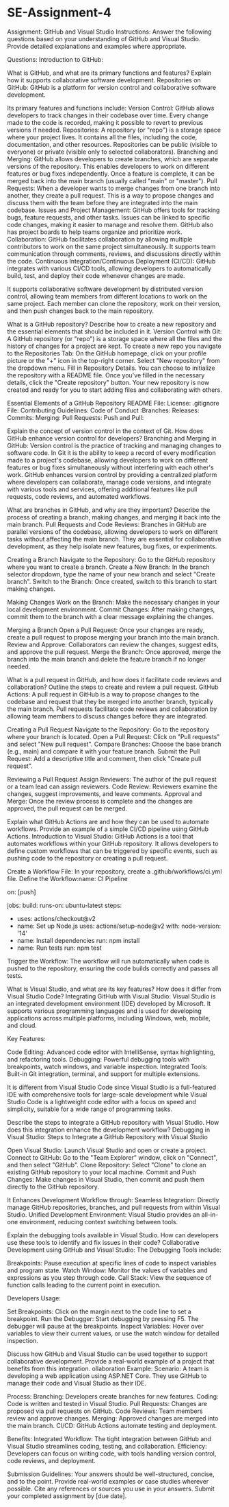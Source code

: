 # SE-Assignment-4
Assignment: GitHub and Visual Studio
Instructions:
Answer the following questions based on your understanding of GitHub and Visual Studio. Provide detailed explanations and examples where appropriate.

Questions:
Introduction to GitHub:

What is GitHub, and what are its primary functions and features? Explain how it supports collaborative software development.
Repositories on GitHub:
GitHub is a platform for version control and collaborative software development.

Its primary features and functions include:
Version Control: GitHub allows developers to track changes in their codebase over time. Every change made to the code is recorded, making it possible to revert to previous versions if needed.
Repositories: A repository (or "repo") is a storage space where your project lives. It contains all the files, including the code, documentation, and other resources. Repositories can be public (visible to everyone) or private (visible only to selected collaborators).
Branching and Merging: GitHub allows developers to create branches, which are separate versions of the repository. This enables developers to work on different features or bug fixes independently. Once a feature is complete, it can be merged back into the main branch (usually called "main" or "master").
Pull Requests: When a developer wants to merge changes from one branch into another, they create a pull request. This is a way to propose changes and discuss them with the team before they are integrated into the main codebase.
Issues and Project Management: GitHub offers tools for tracking bugs, feature requests, and other tasks. Issues can be linked to specific code changes, making it easier to manage and resolve them. GitHub also has project boards to help teams organize and prioritize work.
Collaboration: GitHub facilitates collaboration by allowing multiple contributors to work on the same project simultaneously. It supports team communication through comments, reviews, and discussions directly within the code.
Continuous Integration/Continuous Deployment (CI/CD): GitHub integrates with various CI/CD tools, allowing developers to automatically build, test, and deploy their code whenever changes are made.

It supports collaborative software development by distributed version control, allowing team members from different locations to work on the same project. Each member can clone the repository, work on their version, and then push changes back to the main repository.

What is a GitHub repository? Describe how to create a new repository and the essential elements that should be included in it.
Version Control with Git:
A GitHub repository (or "repo") is a storage space where all the files and the history of changes for a project are kept. To create a new repo you navigate to the Repositories Tab:
On the GitHub homepage, click on your profile picture or the "+" icon in the top-right corner.
Select "New repository" from the dropdown menu. Fill in Repository Details. You can choose to initialize the repository with a README file. Once you've filled in the necessary details, click the "Create repository" button. Your new repository is now created and ready for you to start adding files and collaborating with others.

Essential Elements of a GitHub Repository
README File: License: .gitignore File: Contributing Guidelines: Code of Conduct :Branches: Releases: Commits: Merging: Pull Requests: Push and Pull:


Explain the concept of version control in the context of Git. How does GitHub enhance version control for developers?
Branching and Merging in GitHub:
Version control is the practice of tracking and managing changes to software code. In Git it is the ability to keep a record of every modification made to a project's codebase, allowing developers to work on different features or bug fixes simultaneously without interfering with each other's work. GitHub enhances version control by providing a centralized platform where developers can collaborate, manage code versions, and integrate with various tools and services, offering additional features like pull requests, code reviews, and automated workflows.

What are branches in GitHub, and why are they important? Describe the process of creating a branch, making changes, and merging it back into the main branch.
Pull Requests and Code Reviews:
Branches in GitHub are parallel versions of the codebase, allowing developers to work on different tasks without affecting the main branch. They are essential for collaborative development, as they help isolate new features, bug fixes, or experiments.

Creating a Branch
Navigate to the Repository: Go to the GitHub repository where you want to create a branch.
Create a New Branch: In the branch selector dropdown, type the name of your new branch and select "Create branch".
Switch to the Branch: Once created, switch to this branch to start making changes.

Making Changes
Work on the Branch: Make the necessary changes in your local development environment.
Commit Changes: After making changes, commit them to the branch with a clear message explaining the changes.

Merging a Branch
Open a Pull Request: Once your changes are ready, create a pull request to propose merging your branch into the main branch.
Review and Approve: Collaborators can review the changes, suggest edits, and approve the pull request.
Merge the Branch: Once approved, merge the branch into the main branch and delete the feature branch if no longer needed.


What is a pull request in GitHub, and how does it facilitate code reviews and collaboration? Outline the steps to create and review a pull request.
GitHub Actions:
A pull request in GitHub is a way to propose changes to the codebase and request that they be merged into another branch, typically the main branch. Pull requests facilitate code reviews and collaboration by allowing team members to discuss changes before they are integrated.

Creating a Pull Request
Navigate to the Repository: Go to the repository where your branch is located.
Open a Pull Request: Click on "Pull requests" and select "New pull request".
Compare Branches: Choose the base branch (e.g., main) and compare it with your feature branch.
Submit the Pull Request: Add a descriptive title and comment, then click "Create pull request".


Reviewing a Pull Request
Assign Reviewers: The author of the pull request or a team lead can assign reviewers.
Code Review: Reviewers examine the changes, suggest improvements, and leave comments.
Approval and Merge: Once the review process is complete and the changes are approved, the pull request can be merged.


Explain what GitHub Actions are and how they can be used to automate workflows. Provide an example of a simple CI/CD pipeline using GitHub Actions.
Introduction to Visual Studio:
GitHub Actions is a tool that automates workflows within your GitHub repository. It allows developers to define custom workflows that can be triggered by specific events, such as pushing code to the repository or creating a pull request.

Create a Workflow File: In your repository, create a .github/workflows/ci.yml file.
Define the Workflow:name: CI Pipeline

on: [push]

jobs:
 build:
   runs-on: ubuntu-latest
   steps:
   - uses: actions/checkout@v2
   - name: Set up Node.js
     uses: actions/setup-node@v2
     with:
       node-version: '14'
   - name: Install dependencies
     run: npm install
   - name: Run tests
     run: npm test
     
Trigger the Workflow: The workflow will run automatically when code is pushed to the repository, ensuring the code builds correctly and passes all tests.


What is Visual Studio, and what are its key features? How does it differ from Visual Studio Code?
Integrating GitHub with Visual Studio:
Visual Studio is an integrated development environment (IDE) developed by Microsoft. It supports various programming languages and is used for developing applications across multiple platforms, including Windows, web, mobile, and cloud.

Key Features:

Code Editing: Advanced code editor with IntelliSense, syntax highlighting, and refactoring tools.
Debugging: Powerful debugging tools with breakpoints, watch windows, and variable inspection.
Integrated Tools: Built-in Git integration, terminal, and support for multiple extensions.

It is different from Visual Studio Code since Visual Studio is a full-featured IDE with comprehensive tools for large-scale development while Visual Studio Code is a lightweight code editor with a focus on speed and simplicity, suitable for a wide range of programming tasks.


Describe the steps to integrate a GitHub repository with Visual Studio. How does this integration enhance the development workflow?
Debugging in Visual Studio:
Steps to Integrate a GitHub Repository with Visual Studio

Open Visual Studio: Launch Visual Studio and open or create a project.
Connect to GitHub: Go to the "Team Explorer" window, click on "Connect", and then select "GitHub".
Clone Repository: Select "Clone" to clone an existing GitHub repository to your local machine.
Commit and Push Changes: Make changes in Visual Studio, then commit and push them directly to the GitHub repository.

It Enhances Development Workflow through:
Seamless Integration: Directly manage GitHub repositories, branches, and pull requests from within Visual Studio.
Unified Development Environment: Visual Studio provides an all-in-one environment, reducing context switching between tools.

Explain the debugging tools available in Visual Studio. How can developers use these tools to identify and fix issues in their code?
Collaborative Development using GitHub and Visual Studio:
The Debugging Tools include:

Breakpoints: Pause execution at specific lines of code to inspect variables and program state.
Watch Window: Monitor the values of variables and expressions as you step through code.
Call Stack: View the sequence of function calls leading to the current point in execution.

Developers Usage:

Set Breakpoints: Click on the margin next to the code line to set a breakpoint.
Run the Debugger: Start debugging by pressing F5. The debugger will pause at the breakpoints.
Inspect Variables: Hover over variables to view their current values, or use the watch window for detailed inspection.


Discuss how GitHub and Visual Studio can be used together to support collaborative development. Provide a real-world example of a project that benefits from this integration.
ollaboration Example:
Scenario: A team is developing a web application using ASP.NET Core. They use GitHub to manage their code and Visual Studio as their IDE.

Process:
Branching: Developers create branches for new features.
Coding: Code is written and tested in Visual Studio.
Pull Requests: Changes are proposed via pull requests on GitHub.
Code Reviews: Team members review and approve changes.
Merging: Approved changes are merged into the main branch.
CI/CD: GitHub Actions automate testing and deployment.


Benefits:
Integrated Workflow: The tight integration between GitHub and Visual Studio streamlines coding, testing, and collaboration.
Efficiency: Developers can focus on writing code, with tools handling version control, code reviews, and deployment.



Submission Guidelines:
Your answers should be well-structured, concise, and to the point.
Provide real-world examples or case studies wherever possible.
Cite any references or sources you use in your answers.
Submit your completed assignment by [due date].
